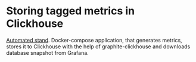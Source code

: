 # Storing tagged metrics in Clickhouse

[Automated stand](https://github.com/QratorLabs/inclickdb/blob/master/stand/README.md). Docker-compose application, that generates metrics, stores it to Clickhouse with the help of graphite-clickhouse and downloads database snapshot from Grafana.


